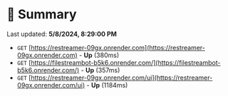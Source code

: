 # 📖 Summary
Last updated: **5/8/2024, 8:29:00 PM**

- `GET` [https://restreamer-09gx.onrender.com](https://restreamer-09gx.onrender.com) - **Up** (380ms)
- `GET` [https://filestreambot-b5k6.onrender.com/](https://filestreambot-b5k6.onrender.com/) - **Up** (357ms)
- `GET` [https://restreamer-09gx.onrender.com/ui](https://restreamer-09gx.onrender.com/ui) - **Up** (1184ms)
